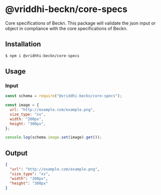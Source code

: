 # @vriddhi-beckn/core-specs

Core specifications of Beckn. This package will validate the json input or object in compliance with the core specifications of Beckn.

## Installation

```sh
$ npm i @vridhhi-beckn/core-specs
```

## Usage

### Input

```js
const schema = require("@vriddhi-beckn/core-specs");

const image = {
  url: "http://example.com/example.png",
  size_type: "xs",
  width: "200px",
  height: "300px",
};

console.log(schema.image.set(image).get());
```

## Output

```json
{
  "url": "http://example.com/example.png",
  "size_type": "xs",
  "width": "200px",
  "height": "300px"
}
```
